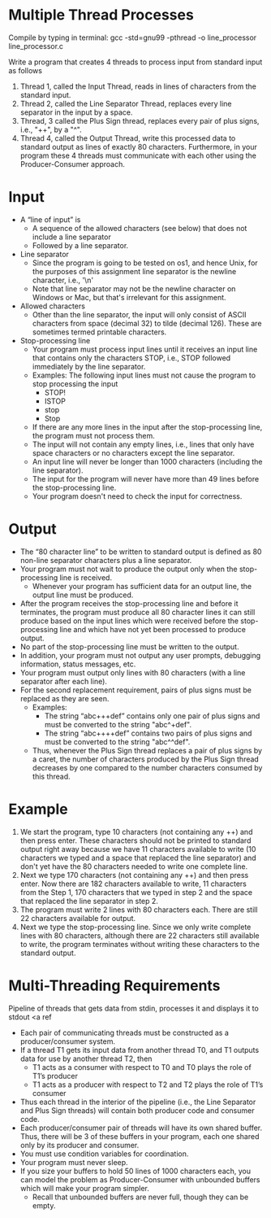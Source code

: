 # Multiple Thread Processes

Compile by typing in terminal: gcc -std=gnu99 -pthread -o line_processor line_processor.c

Write a program that creates 4 threads to process input from standard input as follows
  1. Thread 1, called the Input Thread, reads in lines of characters from the standard input.
  2. Thread 2, called the Line Separator Thread, replaces every line separator in the input by a space.
  3. Thread, 3 called the Plus Sign thread, replaces every pair of plus signs, i.e., "++", by a "^".
  4. Thread 4, called the Output Thread, write this processed data to standard output as lines of exactly 80 characters.
Furthermore, in your program these 4 threads must communicate with each other using the Producer-Consumer approach.

# Input
  - A “line of input” is
      - A sequence of the allowed characters (see below) that does not include a line separator
      - Followed by a line separator.
  - Line separator
      - Since the program is going to be tested on os1, and hence Unix, for the purposes of this assignment line separator is the newline character, i.e., '\n'
      - Note that line separator may not be the newline character on Windows or Mac, but that's irrelevant for this assignment.
  - Allowed characters
      - Other than the line separator, the input will only consist of ASCII characters from space (decimal 32) to tilde (decimal 126). These are sometimes termed printable characters.
  - Stop-processing line
      - Your program must process input lines until it receives an input line that contains only the characters STOP, i.e., STOP followed immediately by the line separator.
      - Examples: The following input lines must not cause the program to stop processing the input
          - STOP!
          - ISTOP
          - stop
          - Stop
      - If there are any more lines in the input after the stop-processing line, the program must not process them.
      - The input will not contain any empty lines, i.e., lines that only have space characters or no characters except the line separator.
      - An input line will never be longer than 1000 characters (including the line separator).
      - The input for the program will never have more than 49 lines before the stop-processing line.
      - Your program doesn't need to check the input for correctness.

# Output
  - The “80 character line” to be written to standard output is defined as 80 non-line separator characters plus a line separator.
  - Your program must not wait to produce the output only when the stop-processing line is received.
      - Whenever your program has sufficient data for an output line, the output line must be produced.
  - After the program receives the stop-processing line and before it terminates, the program must produce all 80 character lines it can still produce based on the input lines which were received before the stop-processing line and which have not yet been processed to produce output.
  - No part of the stop-processing line must be written to the output.
  - In addition, your program must not output any user prompts, debugging information, status messages, etc.
  - Your program must output only lines with 80 characters (with a line separator after each line).
  - For the second replacement requirement, pairs of plus signs must be replaced as they are seen.
      - Examples:
          - The string “abc+++def” contains only one pair of plus signs and must be converted to the string "abc^+def".
          - The string “abc++++def” contains two pairs of plus signs and must be converted to the string "abc^^def".
      - Thus, whenever the Plus Sign thread replaces a pair of plus signs by a caret, the number of characters produced by the Plus Sign thread decreases by one compared to the number characters consumed by this thread.

# Example
  1. We start the program, type 10 characters (not containing any ++) and then press enter. These characters should not be printed to standard output right away because we have 11 characters available to write (10 characters we typed and a space that replaced the line separator) and don't yet have the 80 characters needed to write one complete line.
  2. Next we type 170 characters (not containing any ++) and then press enter. Now there are 182 characters available to write, 11 characters from the Step 1, 170 characters that we typed in step 2 and the space that replaced the line separator in step 2.
  3. The program must write 2 lines with 80 characters each. There are still 22 characters available for output.
  4. Next we type the stop-processing line. Since we only write complete lines with 80 characters, although there are 22 characters still available to write, the program terminates without writing these characters to the standard output.

# Multi-Threading Requirements
Pipeline of threads that gets data from stdin, processes it and displays it to stdout
<a ref
  - Each pair of communicating threads must be constructed as a producer/consumer system.
  - If a thread T1 gets its input data from another thread T0, and T1 outputs data for use by another thread T2, then
      - T1 acts as a consumer with respect to T0 and T0 plays the role of T1’s producer
      - T1 acts as a producer with respect to T2 and T2 plays the role of T1’s consumer
  - Thus each thread in the interior of the pipeline (i.e., the Line Separator and Plus Sign threads) will contain both producer code and consumer code.
  - Each producer/consumer pair of threads will have its own shared buffer. Thus, there will be 3 of these buffers in your program, each one shared only by its producer and consumer.
  - You must use condition variables for coordination.
  - Your program must never sleep.
  - If you size your buffers to hold 50 lines of 1000 characters each, you can model the problem as Producer-Consumer with unbounded buffers which will make your program simpler.
      - Recall that unbounded buffers are never full, though they can be empty.
